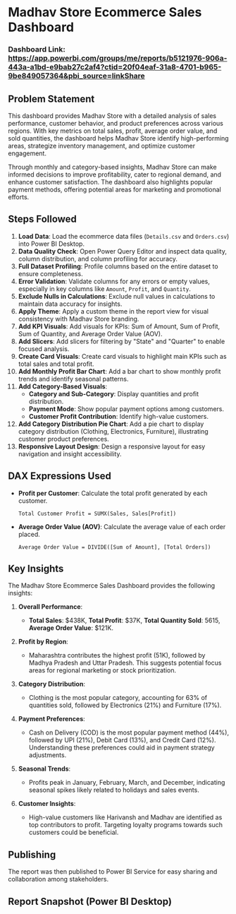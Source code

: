 # Madhav Store Ecommerce Sales Dashboard

### Dashboard Link: https://app.powerbi.com/groups/me/reports/b5121976-906a-443a-a1bd-e9bab27c2af4?ctid=20f04eaf-31a8-4701-b965-9be849057364&pbi_source=linkShare

## Problem Statement

This dashboard provides Madhav Store with a detailed analysis of sales performance, customer behavior, and product preferences across various regions. With key metrics on total sales, profit, average order value, and sold quantities, the dashboard helps Madhav Store identify high-performing areas, strategize inventory management, and optimize customer engagement.

Through monthly and category-based insights, Madhav Store can make informed decisions to improve profitability, cater to regional demand, and enhance customer satisfaction. The dashboard also highlights popular payment methods, offering potential areas for marketing and promotional efforts.

## Steps Followed

1. **Load Data**: Load the ecommerce data files (`Details.csv` and `Orders.csv`) into Power BI Desktop.
2. **Data Quality Check**: Open Power Query Editor and inspect data quality, column distribution, and column profiling for accuracy.
3. **Full Dataset Profiling**: Profile columns based on the entire dataset to ensure completeness.
4. **Error Validation**: Validate columns for any errors or empty values, especially in key columns like `Amount`, `Profit`, and `Quantity`.
5. **Exclude Nulls in Calculations**: Exclude null values in calculations to maintain data accuracy for insights.
6. **Apply Theme**: Apply a custom theme in the report view for visual consistency with Madhav Store branding.
7. **Add KPI Visuals**: Add visuals for KPIs: Sum of Amount, Sum of Profit, Sum of Quantity, and Average Order Value (AOV).
8. **Add Slicers**: Add slicers for filtering by "State" and "Quarter" to enable focused analysis.
9. **Create Card Visuals**: Create card visuals to highlight main KPIs such as total sales and total profit.
10. **Add Monthly Profit Bar Chart**: Add a bar chart to show monthly profit trends and identify seasonal patterns.
11. **Add Category-Based Visuals**:
    - **Category and Sub-Category**: Display quantities and profit distribution.
    - **Payment Mode**: Show popular payment options among customers.
    - **Customer Profit Contribution**: Identify high-value customers.
12. **Add Category Distribution Pie Chart**: Add a pie chart to display category distribution (Clothing, Electronics, Furniture), illustrating customer product preferences.
13. **Responsive Layout Design**: Design a responsive layout for easy navigation and insight accessibility.

## DAX Expressions Used

- **Profit per Customer**: Calculate the total profit generated by each customer.

    ```DAX
    Total Customer Profit = SUMX(Sales, Sales[Profit])
    ```

- **Average Order Value (AOV)**: Calculate the average value of each order placed.

    ```DAX
    Average Order Value = DIVIDE([Sum of Amount], [Total Orders])
    ```

## Key Insights

The Madhav Store Ecommerce Sales Dashboard provides the following insights:

1. **Overall Performance**:
   - **Total Sales**: $438K, **Total Profit**: $37K, **Total Quantity Sold**: 5615, **Average Order Value**: $121K.

2. **Profit by Region**:
   - Maharashtra contributes the highest profit (51K), followed by Madhya Pradesh and Uttar Pradesh. This suggests potential focus areas for regional marketing or stock prioritization.

3. **Category Distribution**:
   - Clothing is the most popular category, accounting for 63% of quantities sold, followed by Electronics (21%) and Furniture (17%).

4. **Payment Preferences**:
   - Cash on Delivery (COD) is the most popular payment method (44%), followed by UPI (21%), Debit Card (13%), and Credit Card (12%). Understanding these preferences could aid in payment strategy adjustments.

5. **Seasonal Trends**:
   - Profits peak in January, February, March, and December, indicating seasonal spikes likely related to holidays and sales events.

6. **Customer Insights**:
   - High-value customers like Harivansh and Madhav are identified as top contributors to profit. Targeting loyalty programs towards such customers could be beneficial.

## Publishing

The report was then published to Power BI Service for easy sharing and collaboration among stakeholders.


## Report Snapshot (Power BI Desktop)

